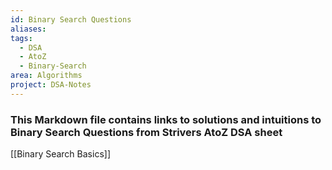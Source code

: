 ```yaml
---
id: Binary Search Questions
aliases: 
tags:
  - DSA
  - AtoZ
  - Binary-Search
area: Algorithms
project: DSA-Notes
---
```

### This Markdown file contains links to solutions and intuitions to Binary Search Questions from Strivers AtoZ DSA sheet

[[Binary Search Basics]]
